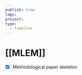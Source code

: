 ```yaml
---
publish: true
tags: 
project: 
type:
  - timeline
---
```

# [[MLEM]]
- [x] Methodological paper skeleton